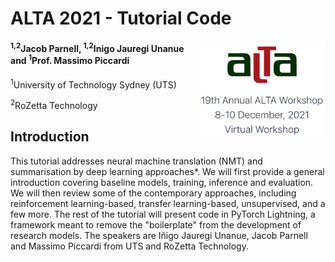 # ALTA 2021 - Tutorial Code 
<img src="alta_logo.png" width="200" alt="ALTA Logo" align="right">

#### <sup>1,2</sup>Jacob Parnell, <sup>1,2</sup>Inigo Jauregi Unanue and <sup>1</sup>Prof. Massimo Piccardi
<sup>1</sup>University of Technology Sydney (UTS)

<sup>2</sup>RoZetta Technology



## Introduction

This tutorial addresses neural machine translation (NMT) and summarisation 
by deep learning approaches*. We will first provide a general introduction 
covering baseline models, training, inference and evaluation. We will then 
review some of the contemporary approaches, including reinforcement 
learning-based, transfer learning-based, unsupervised, and a few more. 
The rest of the tutorial will present code in PyTorch Lightning, a framework 
meant to remove the "boilerplate" from the development of research models. 
The speakers are Iñigo Jauregi Unanue, Jacob Parnell and Massimo Piccardi 
from UTS and RoZetta Technology.